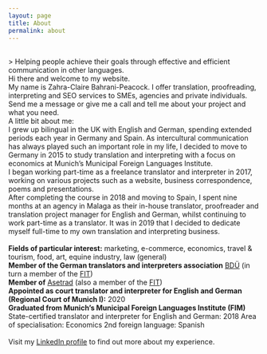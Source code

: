 ```yaml
---
layout: page
title: About
permalink: about
---
```

<br/>
> Helping people achieve their goals through effective and efficient communication in other languages.  

<br/>
Hi there and welcome to my website.  
<br/>
My name is Zahra-Claire Bahrani-Peacock. I offer translation, proofreading, interpreting and SEO services to SMEs, agencies and private individuals. Send me a message or give me a call and tell me about your project and what you need.    
<br/>
A little bit about me:    
<br/>
I grew up bilingual in the UK with English and German, spending extended periods each year in Germany and Spain. As intercultural communication has always played such an important role in my life, I decided to move to Germany in 2015 to study translation and interpreting with a focus on economics at Munich’s Municipal Foreign Languages Institute.     
<br/>
I began working part-time as a freelance translator and interpreter in 2017, working on various projects such as a website, business correspondence, poems and presentations.    
<br/>
After completing the course in 2018 and moving to Spain, I spent nine months at an agency in Malaga as their in-house translator, proofreader and translation project manager for English and German, whilst continuing to work part-time as a translator. It was in 2019 that I decided to dedicate myself full-time to my own translation and interpreting business.      
<br/>
<br/>
<b>Fields of particular interest:</b> marketing, e-commerce, economics, travel & tourism, food, art, equine industry, law (general)   
<br/>
<b>Member of the German translators and interpreters association</b> <a href="https://bdue.de/en/bdue/" target="_blank">BDÜ</a> (in turn a member of the <a href="https://www.fit-ift.org/" target="_blank">FIT</a>)  
<br/>
<b>Member of</b> <a href="https://asetrad.org/inicio" target="_blank">Asetrad</a> (also a member of the <a href="https://www.fit-ift.org/" target="_blank">FIT</a>)  
<br/>
<b>Appointed as court translator and interpreter for English and German (Regional Court of Munich&nbsp;I):</b> 2020  
<br/>
<b>Graduated from Munich’s Municipal Foreign Languages Institute (FIM)</b>  
State-certified translator and interpreter for English and German: 2018  
Area of specialisation: Economics  
2nd foreign language: Spanish  
<br/>
<br/>
Visit my <a href="https://www.linkedin.com/in/zahra-claire-bahrani-peacock/" target="_blank">LinkedIn profile</a> to find out more about my experience.